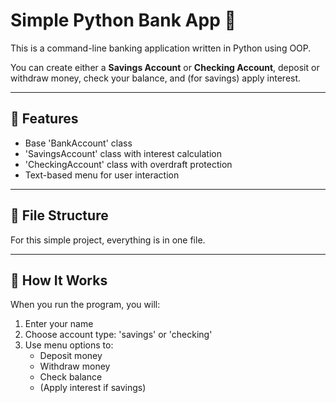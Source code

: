 # Simple Python Bank App 🏦

This is a command-line banking application written in Python using OOP.

You can create either a **Savings Account** or **Checking Account**, deposit or withdraw money, check your balance, and (for savings) apply interest.

---

## 🚀 Features 

- Base 'BankAccount' class
- 'SavingsAccount' class with interest calculation
- 'CheckingAccount' class with overdraft protection
- Text-based menu for user interaction

---

## 📂 File Structure

For this simple project, everything is in one file.


---

## 🧠 How It Works

When you run the program, you will:

1. Enter your name
2. Choose account type: 'savings' or 'checking'
3. Use menu options to:
   - Deposit money
   - Withdraw money
   - Check balance
   - (Apply interest if savings)

